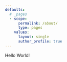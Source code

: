 ```yaml
---
defaults:
  # _pages
  - scope:
      permalink: /about/
      type: pages
    values:
      layout: single
      author_profile: true
---
```

Hello World!
